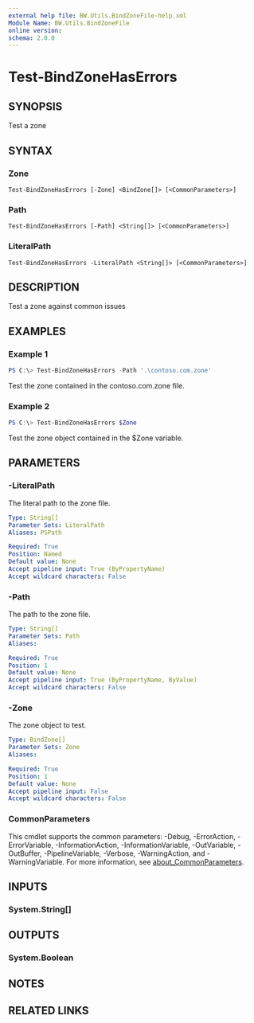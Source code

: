 ```yaml
---
external help file: BW.Utils.BindZoneFile-help.xml
Module Name: BW.Utils.BindZoneFile
online version:
schema: 2.0.0
---
```


# Test-BindZoneHasErrors

## SYNOPSIS
Test a zone

## SYNTAX

### Zone
```
Test-BindZoneHasErrors [-Zone] <BindZone[]> [<CommonParameters>]
```

### Path
```
Test-BindZoneHasErrors [-Path] <String[]> [<CommonParameters>]
```

### LiteralPath
```
Test-BindZoneHasErrors -LiteralPath <String[]> [<CommonParameters>]
```

## DESCRIPTION
Test a zone against common issues

## EXAMPLES

### Example 1
```powershell
PS C:\> Test-BindZoneHasErrors -Path '.\contoso.com.zone'
```

Test the zone contained in the contoso.com.zone file.

### Example 2
```powershell
PS C:\> Test-BindZoneHasErrors $Zone
```

Test the zone object contained in the $Zone variable.

## PARAMETERS

### -LiteralPath
The literal path to the zone file.

```yaml
Type: String[]
Parameter Sets: LiteralPath
Aliases: PSPath

Required: True
Position: Named
Default value: None
Accept pipeline input: True (ByPropertyName)
Accept wildcard characters: False
```

### -Path
The path to the zone file.

```yaml
Type: String[]
Parameter Sets: Path
Aliases:

Required: True
Position: 1
Default value: None
Accept pipeline input: True (ByPropertyName, ByValue)
Accept wildcard characters: False
```

### -Zone
The zone object to test.

```yaml
Type: BindZone[]
Parameter Sets: Zone
Aliases:

Required: True
Position: 1
Default value: None
Accept pipeline input: False
Accept wildcard characters: False
```

### CommonParameters
This cmdlet supports the common parameters: -Debug, -ErrorAction, -ErrorVariable, -InformationAction, -InformationVariable, -OutVariable, -OutBuffer, -PipelineVariable, -Verbose, -WarningAction, and -WarningVariable. For more information, see [about_CommonParameters](http://go.microsoft.com/fwlink/?LinkID=113216).

## INPUTS

### System.String[]

## OUTPUTS

### System.Boolean

## NOTES

## RELATED LINKS

